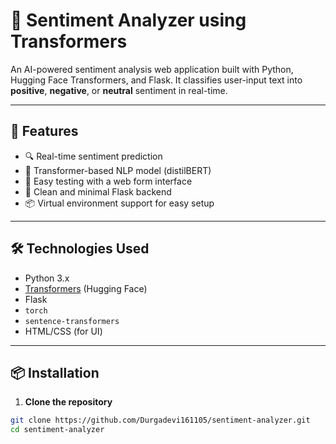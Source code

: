 # 🧠 Sentiment Analyzer using Transformers

An AI-powered sentiment analysis web application built with Python, Hugging Face Transformers, and Flask. It classifies user-input text into **positive**, **negative**, or **neutral** sentiment in real-time.

---

## 🚀 Features

- 🔍 Real-time sentiment prediction
- 🤖 Transformer-based NLP model (distilBERT)
- 🧪 Easy testing with a web form interface
- 📝 Clean and minimal Flask backend
- 📦 Virtual environment support for easy setup

---

## 🛠️ Technologies Used

- Python 3.x
- [Transformers](https://huggingface.co/transformers/) (Hugging Face)
- Flask
- `torch`
- `sentence-transformers`
- HTML/CSS (for UI)

---

## 📦 Installation

1. **Clone the repository**

```bash
git clone https://github.com/Durgadevi161105/sentiment-analyzer.git
cd sentiment-analyzer
